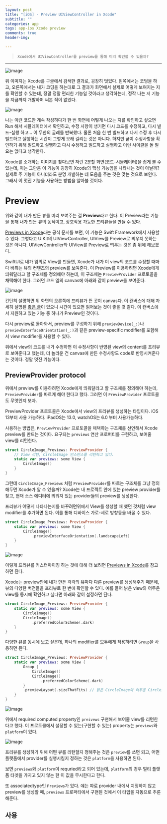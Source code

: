```yaml
---  
layout: post  
title: "[iOS] - Preview UIViewController in Xcode"  
subtitle: ""  
categories: app
tags: app-ios Xcode preview 
comments: true  
header-img: 

---  
```

  
> `Xcode에서 UIViewController를 preview를 통해 미리 확인할 수 있을까?`  

---

![image](https://user-images.githubusercontent.com/41438361/149276497-c3d2dda6-686c-4d8a-8a39-e90fce611502.png)

위 이미지는 Xcode를 구글에서 검색한 결과로, 굉장히 멋있다. 왼쪽에서는 코딩을 하고, 오른쪽에서는 내가 코딩을 하는대로 그 결과가 화면에서 실제로 어떻게 보여지는 지를 확인할 수 있는데,
정말 정말 편리한 기능일 것이라고 생각하는데, 정작 나는 저 기능을 지금까지 개발하며 써본 적이 없었다. 

![image](https://user-images.githubusercontent.com/41438361/149277144-3535729e-b10c-4355-aa7c-3473f63d679a.png)

나는 이런 코드만 계속 작성하다가 한 번 화면에 어떻게 나오는 지를 확인하고 싶으면 Run 해서 시뮬레이터에서 확인하고, 수정 사항이 생기면 다시 코드를 수정하고,
다시 빌드-실행 하고... 이 무한의 굴레를 반복했다. 물론 처음 한 번 빌드하고 나서 수정 후 다시 빌드하고 실행하는 시간이 그렇게 오래 걸리는 것은 아니다. 하지만
굳이 수정사항을 확인하기 위해 빌드하고 실행하고 다시 수정하고 빌드하고 실행하고 이런 사이클을 돌 필요는 없다고 생각한다.

Xcode를 소개하는 이미지를 찾다보면 저런 2분할 화면(코드-시뮬레이터)을 쉽게 볼 수 있는데, 이는 그만큼 이 기능이 굉장히 Xcode의 핵심 기능임을 나타내는 것이 아닐까?
실제로 주 기능이 아니더라도 분명 개발하는 데 도움을 주는 것은 맞는 것으로 보인다. 그래서 이 멋진 기능을 사용하는 방법을 알아볼 것이다.

# Preview

위와 같이 내가 만든 뷰를 미리 보여주는 걸 **Preview**라고 한다. 이 Preview라는 기능을 통해 내가 만든 뷰의 동적이고, 상호작용 가능한 프리뷰들을 만들 수 있다.

[Previews in Xcode](https://developer.apple.com/documentation/swiftui/previews-in-xcode)라는 공식 문서를 보면, 이 기능은 Swift Framework에서 사용할 수 있다.
그렇다고 UIKit의 UIViewController, UIView를 Preview로 띄우지 못하는 것은 아니다. UIViewController와 UIView를 Preview로 띄우는 것은 좀 뒤에 해보겠다.

SwiftUI로 내가 임의로 View를 만들면, Xcode가 내가 이 view의 코드를 수정할 때마다 바뀌는 뷰의 컨텐츠의 preview를 보여준다. 이 Preview를 이용하려면
Xcode에게 띄워달라고 할 구조체를 정의해야 하는데, 이 구조체는 `PreviewProvider` 프로토콜을 채택해야 한다. 그러면 코드 옆의 canvas에 아래와 같이 preview를 보여준다.

![image](https://user-images.githubusercontent.com/41438361/149278440-0ec16d94-c1bb-42e9-9a48-a54980176ee7.png)

간단히 설명하면 위 화면의 오른쪽에 프리뷰가 뜬 곳이 canvas다. 이 캔버스에 대해 자세히 설명된 [좋은 글](https://zeddios.tistory.com/869)이 있으니 
시간이 있으면 읽어보는 것이 좋을 것 같다. 이 캔버스에서 지원하고 있는 기능 중 하나가 Preview인 것이다.

다시 preview로 돌아와서, preview를 구성하기 위해 `previewDevice(_:)`나 `previewInterfaceOrientation(_:)`과 같은 preview-specific modifier를 포함해서
view modifier를 사용할 수 있다. 

위에서 view의 코드를 내가 수정하면 이 수정사항이 반영된 view의 content를 프리뷰로 보여준다고 했는데, 더 놀라운 건 canvas에 만든 수정사항도 code로 반영시켜준다는 것이다. 정말 멋진 기능이다.

## PreviewProvider protocol

위에서 preview를 이용하려면 Xcode에게 띄워달라고 할 구조체를 정의해야 하는데, `PreviewProvider`를 따르게 해야 한다고 했다. 그러면 이 
`PreviewProvider` 프로토콜도 무엇인지 보자.

PreviewProvider 프로토콜은 Xcode에서 view의 프리뷰를 생성하는 타입이다. iOS 13부터 사용 가능하다. iPadOS는 13.0, watchOS는 6.0 부터 사용가능하다.

사용하는 방법은, `PreviewProvider` 프로토콜을 채택하는 구조체를 선언해서 Xcode preview를 만드는 것이다. 요구되는 `previews` 연산 프로퍼티를 구현하고, 보여줄 view를 리턴한다.

```swift
struct CircleImage_Previews: PreviewProvider {
    // View 리턴, CircleImage 인스턴스를 리턴하고 있다.
    static var previews: some View {
        CircleImage()
    }
}
```

그런데 `CircleImage_Previews` 처럼 `PreviewProvider`를 따르는 구조체를 그냥 정의해두면 Xcode가 알 수 있을까? Xcode는 내 프로젝트 안에 있는
preview provider를 찾고, 현재 소스 에디터에 띄워져 있는 provider들의 preview를 생성한다. 

프리뷰가 어떻게 나타나는지를 바꾸려면위에서 View를 생성할 때 했던 것처럼 view modifier를 추가하면 된다. 이를 통해 디바이스 가로-세로 방향등을 바꿀 수 있다.

```swift
struct CircleImage_Previews: PreviewProvider {
    static var previews: some View {
        CircleImage()
            .previewInterfaceOrientation(.landscapeLeft)
    }
}
```

![image](https://user-images.githubusercontent.com/41438361/149280480-7ff581bd-39dc-4fa0-8930-9ba19103003d.png)

이렇게 프리뷰를 커스터마이징 하는 것에 대해 더 보려면 [Previews in Xcode](https://developer.apple.com/documentation/swiftui/previews-in-xcode)를 참고하면 된다.

Xcode는 preview안에 내가 만든 각각의 뷰마다 다른 preview를 생성해주기 때문에, 뷰의 다양한 버전들을 프리뷰로 한 번에 확인할 수 있다. 예를 들어 밝은 view와 
어두운 view를 동시에 확인하고 싶다면 아래와 같이 설정하면 된다.

```swift
struct CircleImage_Previews: PreviewProvider {
    static var previews: some View {
        CircleImage()
        CircleImage()
            .preferredColorScheme(.dark)
    }
}
```

다양한 뷰를 동시에 보고 싶은데, 하나의 modifier를 모두에게 적용하려면 `Group`을 사용하면 된다.

```swift
struct CircleImage_Previews: PreviewProvider {
    static var previews: some View {
        Group {
            CircleImage()
            CircleImage()
                .preferredColorScheme(.dark)
        }
        .previewLayout(.sizeThatFits) // 밝은 CircleImage와 어두운 CircleImage에 sizeThatFit를 적용했다.
    }
}
```

![image](https://user-images.githubusercontent.com/41438361/149281465-81dced1e-ace1-479a-91df-83a7ae23eec1.png)

위에서 required computed property인 `preivews` 구현해서 보여줄 view를 리턴한다고 했다. 이 프로토콜에서 설정할 수 있는(구현할 수 있는) 
property는 `previews`와 `platform`이 있다.

![image](https://user-images.githubusercontent.com/41438361/149281893-3760f96c-65bd-4f2f-955c-786f80d544bb.png)

프리뷰를 생성하기 위해 어떤 뷰를 리턴할지 정해주는 것은 `preview`를 쓰면 되고, 어떤 플랫폼에서 provider를 실행시킬지 정하는 것은 `platform`을 사용하면 된다.

보면 `previews`와 `platform`이 requried라고 되어 있는데, `platform`의 경우 멀티 플랫폼 타겟을 가지고 있지 않는 한 이 값을 무시한다고 한다.

또 associatedtype인 `Previews`가 있다. 얘는 따로 provider 내에서 지정하지 않고 preview를 생성할 때, `previews` 프로퍼티에서 구현된 것에서 이 타입을 자동으로 추론해준다.

## 사용





